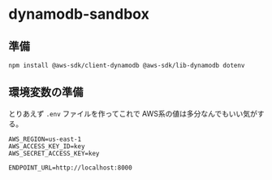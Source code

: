 # dynamodb-sandbox

## 準備

```
npm install @aws-sdk/client-dynamodb @aws-sdk/lib-dynamodb dotenv
```


## 環境変数の準備

とりあえず `.env` ファイルを作ってこれで
AWS系の値は多分なんでもいい気がする。

```
AWS_REGION=us-east-1
AWS_ACCESS_KEY_ID=key
AWS_SECRET_ACCESS_KEY=key

ENDPOINT_URL=http://localhost:8000
```
